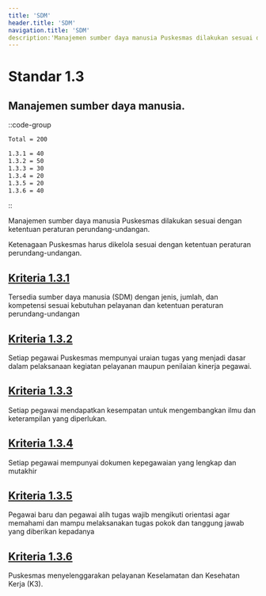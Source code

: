 ```yaml
---
title: 'SDM'
header.title: 'SDM'
navigation.title: 'SDM'
description:'Manajemen sumber daya manusia Puskesmas dilakukan sesuai dengan ketentuan peraturan perundang-undangan.'
---
```

# Standar 1.3 
## Manajemen sumber daya manusia. 
::code-group
```bash [Nilai]
Total = 200
```
```bash [Kriteria]
1.3.1 = 40
1.3.2 = 50
1.3.3 = 30
1.3.4 = 20
1.3.5 = 20
1.3.6 = 40
```
::

Manajemen sumber daya manusia Puskesmas dilakukan sesuai dengan ketentuan peraturan perundang-undangan. 

Ketenagaan Puskesmas harus dikelola sesuai dengan ketentuan peraturan perundang-undangan. 
## [Kriteria 1.3.1](/1/3/1) 
Tersedia sumber daya manusia (SDM) dengan jenis, jumlah, dan kompetensi sesuai kebutuhan pelayanan dan ketentuan peraturan perundang-undangan 
## [Kriteria 1.3.2](/1/3/2) 
Setiap pegawai Puskesmas mempunyai uraian tugas yang menjadi dasar dalam pelaksanaan kegiatan pelayanan maupun penilaian kinerja pegawai. 
## [Kriteria 1.3.3](/1/3/3) 
Setiap pegawai mendapatkan kesempatan untuk mengembangkan ilmu dan keterampilan yang diperlukan. 
## [Kriteria 1.3.4](/1/3/4) 
Setiap pegawai mempunyai dokumen kepegawaian yang lengkap dan mutakhir 
## [Kriteria 1.3.5](/1/3/5) 
Pegawai baru dan pegawai alih tugas wajib mengikuti orientasi agar memahami dan mampu melaksanakan tugas pokok dan tanggung jawab yang diberikan kepadanya 
## [Kriteria 1.3.6](/1/3/6) 
Puskesmas menyelenggarakan pelayanan Keselamatan dan Kesehatan Kerja (K3). 
